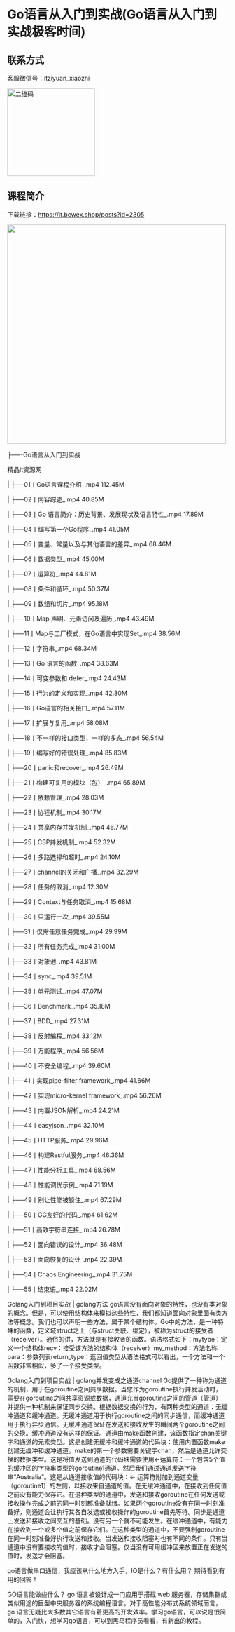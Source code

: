 # Go语言从入门到实战(Go语言从入门到实战极客时间)

## 联系方式

客服微信号：itziyuan_xiaozhi

<img src="https://ziyuanyun.oss-cn-guangzhou.aliyuncs.com/common/20240614073449/666b82192834a.jpg" width="200" height="200" alt="二维码">

## 课程简介

下载链接：https://it.bcwex.shop/posts?id=2305

<img src="https://ziyuanyun.oss-cn-guangzhou.aliyuncs.com/yun/20240515183813/6644909564ab4.jpg" width="500" alt="">

  ├──-Go语言从入门到实战

 精品it资源网



 | ├──01丨Go语言课程介绍_.mp4 112.45M

 | ├──02丨内容综述_.mp4 40.85M

 | ├──03丨Go 语言简介：历史背景、发展现状及语言特性_.mp4 17.89M

 | ├──04丨编写第一个Go程序_.mp4 41.05M

 | ├──05丨变量、常量以及与其他语言的差异_.mp4 68.46M

 | ├──06丨数据类型_.mp4 45.00M

 | ├──07丨运算符_.mp4 44.81M

 | ├──08丨条件和循环_.mp4 50.37M

 | ├──09丨数组和切片_.mp4 95.18M

 | ├──10丨Map 声明、元素访问及遍历_.mp4 43.49M

 | ├──11丨Map与工厂模式，在Go语言中实现Set_.mp4 38.56M

 | ├──12丨字符串_.mp4 68.34M

 | ├──13丨Go 语言的函数_.mp4 38.63M

 | ├──14丨可变参数和 defer_.mp4 24.43M

 | ├──15丨行为的定义和实现_.mp4 42.80M

 | ├──16丨Go语言的相关接口_.mp4 57.11M

 | ├──17丨扩展与复用_.mp4 58.08M

 | ├──18丨不一样的接口类型，一样的多态_.mp4 56.54M

 | ├──19丨编写好的错误处理_.mp4 85.83M

 | ├──20丨panic和recover_.mp4 26.49M

 | ├──21丨构建可复用的模块（包）_.mp4 65.89M

 | ├──22丨依赖管理_.mp4 28.03M

 | ├──23丨协程机制_.mp4 30.17M

 | ├──24丨共享内存并发机制_.mp4 46.77M

 | ├──25丨CSP并发机制_.mp4 52.32M

 | ├──26丨多路选择和超时_.mp4 24.10M

 | ├──27丨channel的关闭和广播_.mp4 32.29M

 | ├──28丨任务的取消_.mp4 12.30M

 | ├──29丨Context与任务取消_.mp4 15.68M

 | ├──30丨只运行一次_.mp4 39.55M

 | ├──31丨仅需任意任务完成_.mp4 29.99M

 | ├──32丨所有任务完成_.mp4 31.00M

 | ├──33丨对象池_.mp4 43.81M

 | ├──34丨sync_.mp4 39.51M

 | ├──35丨单元测试_.mp4 47.07M

 | ├──36丨Benchmark_.mp4 35.18M

 | ├──37丨BDD_.mp4 27.31M

 | ├──38丨反射编程_.mp4 33.12M

 | ├──39丨万能程序_.mp4 56.56M

 | ├──40丨不安全编程_.mp4 39.60M

 | ├──41丨实现pipe-filter framework_.mp4 41.66M

 | ├──42丨实现micro-kernel framework_.mp4 56.26M

 | ├──43丨内置JSON解析_.mp4 24.21M

 | ├──44丨easyjson_.mp4 32.10M

 | ├──45丨HTTP服务_.mp4 29.96M

 | ├──46丨构建Restful服务_.mp4 46.36M

 | ├──47丨性能分析工具_.mp4 68.56M

 | ├──48丨性能调优示例_.mp4 71.19M

 | ├──49丨别让性能被锁住_.mp4 67.29M

 | ├──50丨GC友好的代码_.mp4 61.62M

 | ├──51丨高效字符串连接_.mp4 26.78M

 | ├──52丨面向错误的设计_.mp4 36.48M

 | ├──53丨面向恢复的设计_.mp4 22.39M

 | ├──54丨Chaos Engineering_.mp4 31.75M

 | └──55丨结束语_.mp4 22.02M

 Golang入门到项目实战 | golang方法 go语言没有面向对象的特性，也没有类对象的概念。但是，可以使用结构体来模拟这些特性，我们都知道面向对象里面有类方法等概念。我们也可以声明一些方法，属于某个结构体。Go中的方法，是一种特殊的函数，定义域struct之上（与struct关联、绑定），被称为struct的接受者（receiver）。通俗的讲，方法就是有接收者的函数。语法格式如下：mytype：定义一个结构体recv：接受该方法的结构体（receiver）my_method：方法名称para：参数列表return_type：返回值类型从语法格式可以看出，一个方法和一个函数非常相似，多了一个接受类型。

 Golang入门到项目实战 | golang并发变成之通道channel Go提供了一种称为通道的机制，用于在goroutine之间共享数据。当您作为goroutine执行并发活动时，需要在goroutine之间共享资源或数据，通道充当goroutine之间的管道（管道）并提供一种机制来保证同步交换。根据数据交换的行为，有两种类型的通道：无缓冲通道和缓冲通道。无缓冲通道用于执行goroutine之间的同步通信，而缓冲通道用于执行异步通信。无缓冲通道保证在发送和接收发生的瞬间两个goroutine之间的交换。缓冲通道没有这样的保证。通道由make函数创建，该函数指定chan关键字和通道的元素类型。这是创建无缓冲和缓冲通道的代码块：使用内置函数make创建无缓冲和缓冲通道。make的第一个参数需要关键字chan，然后是通道允许交换的数据类型。这是将值发送到通道的代码块需要使用&lt;-运算符：一个包含5个值的缓冲区的字符串类型的goroutine1通道。然后我们通过通道发送字符串“Australia”。这是从通道接收值的代码块：&lt;- 运算符附加到通道变量（goroutine1）的左侧，以接收来自通道的值。在无缓冲通道中，在接收到任何值之前没有能力保存它。在这种类型的通道中，发送和接收goroutine在任何发送或接收操作完成之前的同一时刻都准备就绪。如果两个goroutine没有在同一时刻准备好，则通道会让执行其各自发送或接收操作的goroutine首先等待。同步是通道上发送和接收之间交互的基础。没有另一个就不可能发生。在缓冲通道中，有能力在接收到一个或多个值之前保存它们。在这种类型的通道中，不要强制goroutine在同一时刻准备好执行发送和接收。当发送和接收阻塞时也有不同的条件。只有当通道中没有要接收的值时，接收才会阻塞。仅当没有可用缓冲区来放置正在发送的值时，发送才会阻塞。

 go语言做串口通信，我应该从什么地方入手，IO是什么？有什么用？ 期待看到有用的回答！

 GO语言能做些什么？ go 语言被设计成一门应用于搭载 web 服务器，存储集群或类似用途的巨型中央服务器的系统编程语言。对于高性能分布式系统领域而言，go 语言无疑比大多数其它语言有着更高的开发效率。学习go语言，可以说是很简单的，入门快，想学习go语言，可以到黑马程序员看看，有新出的教程。

  